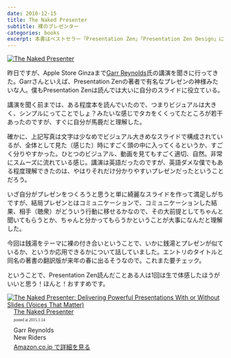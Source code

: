 ```yaml
---
date: 2010-12-15
title: The Naked Presenter
subtitle: 裸のプレゼンター
categories: books
excerpt: 本書はベストセラー「Presentation Zen」「Presentation Zen Design」に続く、第3弾「The Naked Presenter」。プレゼン実施の10のポイント～The 10 Ps of Delivery～をベースにした、聴衆と「自然に」心を通わせ、「参加」を促し、インパクトのある、効果的なプレゼンのためのユニークかつパワフルなアイデアが満載。「風呂とプレゼンテーションの共通点」を探求した 「風呂から学ぶ７つの教訓」 は必読。
---
```


<a href="https://www.flickr.com/photos/t32k/5262220028" title="The Naked Presenter by Koji Ishimoto, on Flickr"><img src="https://farm6.staticflickr.com/5001/5262220028_ec132e244d_z.jpg" alt="The Naked Presenter"></a>

昨日ですが、Apple Store Ginzaまで[Garr Reynolds](http://www.presentationzen.com/presentationzen/)氏の講演を聞きに行ってきた。Garrさんといえば、Presentation Zenの著者で有名なプレゼンの神様みたいな人。僕もPresentation Zenは読んでは大いに自分のスライドに役立ている。

講演を聞く前までは、ある程度本を読んでいたので、つまりビジュアルは大きく、シンプルにってことでしょ？みたいな感じでタカをくくってたところが若干あったのですが、すぐに自分が馬鹿だと理解した。

確かに、上記写真は文字は少なめでビジュアル大きめなスライドで構成されているが、全体として見た（感じた）時にすごく頭の中に入ってくるというか、すごく分りやすかった。ひとつのビジュアル、動画を見てもすごく適切、自然。非常にスムーズに流れている感じ。講演は英語だったのですが、英語ダメな僕でもある程度理解できたのは、やはりそれだけ分かりやすいプレゼンだったということだろう。

いざ自分がプレゼンをつくろうと思うと単に綺麗なスライドを作って満足しがちですが、結局プレゼンとはコミュニケーションで、コミュニケーションした結果、相手（聴衆）がどういう行動に移せるかなので、その大前提としてちゃんと聞いてもらうとか、ちゃんと分かってもらうかということが大事になんだと理解した。

今回は銭湯をテーマに裸の付き合いということで、いかに銭湯とプレゼンが似ているか、というか応用できるかについて話していました。エントリのタイトルと同名の著書の翻訳版が来年の春に出るそうなので。これまた要チェック。

ということで、Presentation Zen読んだことある人は1回は生で体感したほうがいいと思う！ほんと！おすすめです。

<div class="azlink-box"><div class="azlink-image" style="float:left"><a href="http://www.amazon.co.jp/exec/obidos/ASIN/B004A8ZYZE/warikiru-22/" name="azlinklink" target="_blank"><img src="http://ecx.images-amazon.com/images/I/51i-jKlQAtL._SL160_.jpg" alt="The Naked Presenter: Delivering Powerful Presentations With or Without Slides (Voices That Matter)" style="border:none" /></a></div><div class="azlink-info" style="float:left;margin-left:15px;line-height:120%"><div class="azlink-name" style="margin-bottom:10px;line-height:120%"><a href="http://www.amazon.co.jp/exec/obidos/ASIN/B004A8ZYZE/warikiru-22/" name="azlinklink" target="_blank">The Naked Presenter</a><div class="azlink-powered-date" style="font-size:7pt;margin-top:5px;font-family:verdana;line-height:120%">posted at 2015.1.14</div></div><div class="azlink-detail">Garr Reynolds<br />New Riders<br /></div><div class="azlink-link" style="margin-top:5px"><a href="http://www.amazon.co.jp/exec/obidos/ASIN/B004A8ZYZE/warikiru-22/" target="_blank">Amazon.co.jp で詳細を見る</a></div></div><div class="azlink-footer" style="clear:left"></div></div>
